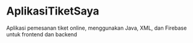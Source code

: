 # AplikasiTiketSaya
Aplikasi pemesanan tiket online, menggunakan Java, XML, dan Firebase untuk frontend dan backend

